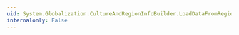 ```yaml
---
uid: System.Globalization.CultureAndRegionInfoBuilder.LoadDataFromRegionInfo(System.Globalization.RegionInfo)
internalonly: False
---
```


